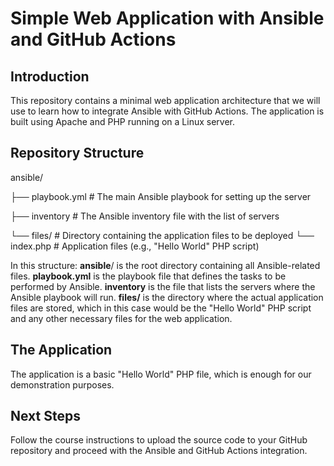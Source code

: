 # Simple Web Application with Ansible and GitHub Actions

## Introduction
This repository contains a minimal web application architecture that we will use to learn how to integrate Ansible with GitHub Actions. The application is built using Apache and PHP running on a Linux server.

## Repository Structure


ansible/

├── playbook.yml    # The main Ansible playbook for setting up the server

├── inventory       # The Ansible inventory file with the list of servers

└── files/          # Directory containing the application files to be deployed
    └── index.php         # Application files (e.g., "Hello World" PHP script)

In this structure:
**ansible**/ is the root directory containing all Ansible-related files.
**playbook.yml** is the playbook file that defines the tasks to be performed by Ansible.
**inventory** is the file that lists the servers where the Ansible playbook will run.
**files/** is the directory where the actual application files are stored, which in this case would be the "Hello World" PHP script and any other necessary files for the web application.

## The Application
The application is a basic "Hello World" PHP file, which is enough for our demonstration purposes.

## Next Steps
Follow the course instructions to upload the source code to your GitHub repository and proceed with the Ansible and GitHub Actions integration.

